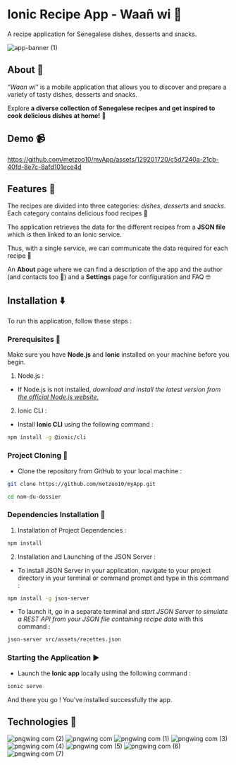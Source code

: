  # Ionic Recipe App - Waañ wi 🥞
 
A recipe application for Senegalese dishes, desserts and snacks.

![app-banner (1)](https://github.com/metzoo10/myApp/assets/129201720/c997e17e-df24-4017-ab06-03b6ea9c781e)



## About 🎯

*"Waan wi"* is a mobile application that allows you to discover and prepare a variety of tasty dishes, desserts and snacks.

Explore **a diverse collection of Senegalese recipes and get inspired to cook delicious dishes at home!** 🥗


## Demo 📹


https://github.com/metzoo10/myApp/assets/129201720/c5d7240a-21cb-40fd-8e7c-8afd101ece4d


## Features 📝

The recipes are divided into three categories: *dishes*, *desserts* and *snacks*. Each category contains delicious food recipes 🤤

The application retrieves the data for the different recipes from a **JSON file** which is then linked to an Ionic service.

Thus, with a single service, we can communicate the data required for each recipe 🥘

An **About** page where we can find a description of the app and the author (and contacts too 👀) and a **Settings** page for configuration and FAQ 🤓

## Installation ⬇️

To run this application, follow these steps :

### Prerequisites 📏

Make sure you have **Node.js** and **Ionic** installed on your machine before you begin.

1. Node.js :

 - If Node.js is not installed, *download and install the latest version from [the official Node.js website.](https://nodejs.org/)*

2. Ionic CLI :

 - Install **Ionic CLI** using the following command :

```bash
npm install -g @ionic/cli
```


### Project Cloning 🧬

 - Clone the repository from GitHub to your local machine :

```bash
git clone https://github.com/metzoo10/myApp.git

cd nom-du-dossier
```


### Dependencies Installation 🔽

1. Installation of Project Dependencies :

```bash
npm install
```


2. Installation and Launching of the JSON Server :

 - To install JSON Server in your application, navigate to your project directory in your terminal or command prompt and type in this command :

```bash
npm install -g json-server
```
   
 - To launch it, go in a separate terminal and *start JSON Server to simulate a REST API from your JSON file containing recipe data*  with this command :

```bash
json-server src/assets/recettes.json
```


### Starting the Application ▶️

 - Launch the **Ionic app** locally using the following command :

```bash
ionic serve
```



And there you go ! You've installed successfully the app.


## Technologies 🚀

![pngwing com (2)](https://github.com/metzoo10/myApp/assets/129201720/2fdc3dd0-e95b-41ac-a147-019b3ba78170)
![pngwing com](https://github.com/metzoo10/myApp/assets/129201720/73fc3ae2-ac21-42ec-b897-e7783368f9f0)
![pngwing com (1)](https://github.com/metzoo10/myApp/assets/129201720/9017ea48-d80b-401b-822c-156341762ca7)
![pngwing com (3)](https://github.com/metzoo10/myApp/assets/129201720/5c5736d6-12d3-4316-86c6-ac94a9c1bd4d)
![pngwing com (4)](https://github.com/metzoo10/myApp/assets/129201720/d50d8985-e7d2-413e-b976-248c58a59f6a)
![pngwing com (5)](https://github.com/metzoo10/myApp/assets/129201720/95552b4d-4a8c-432e-b115-2a98b51a8441)
![pngwing com (6)](https://github.com/metzoo10/myApp/assets/129201720/775a1fce-bbc2-4040-a315-e89fd263cbd4)
![pngwing com (7)](https://github.com/metzoo10/myApp/assets/129201720/c70c8318-f60f-4274-89da-55d3b99dde0e)

